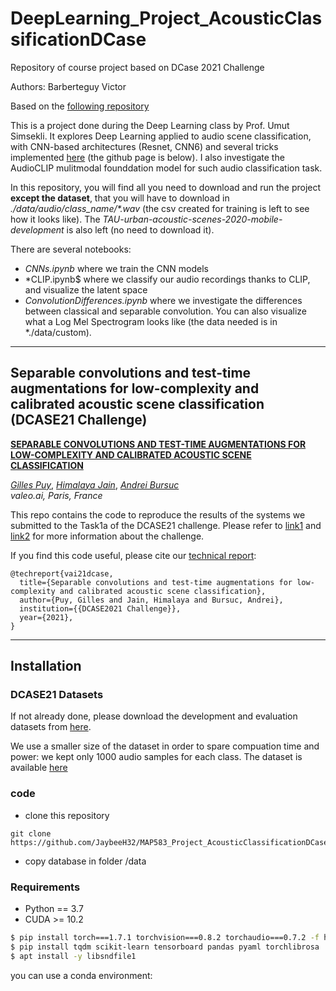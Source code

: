 # DeepLearning_Project_AcousticClassificationDCase
Repository of course project based on DCase 2021 Challenge

Authors: Barberteguy Victor


Based on the [following repository](https://github.com/dataflowr/Project-Acoustic-Scene-Classification-DCASE.git) 

This is a project done during the Deep Learning class by Prof. Umut Simsekli. It explores Deep Learning applied to audio scene classification, with CNN-based architectures (Resnet, CNN6) and several tricks implemented [here](https://arxiv.org/abs/2105.13734) (the github page is below). I also investigate the AudioCLIP mulitmodal founddation model for such audio classification task.

In this repository, you will find all you need to download and run the project **except the dataset**, that you will have to download in *./data/audio/class_name/\*.wav* (the csv created for training is left to see how it looks like). The *TAU-urban-acoustic-scenes-2020-mobile-development* is also left (no need to download it).

There are several notebooks:
- *CNNs.ipynb* where we train the CNN models
- *CLIP.ipynb$ where we classify our audio recordings thanks to CLIP, and visualize the latent space
- *ConvolutionDifferences.ipynb* where we investigate the differences between classical and separable convolution. You can also visualize what a Log Mel Spectrogram looks like (the data needed is in *./data/custom).


-----------------
## Separable convolutions and test-time augmentations for low-complexity and calibrated acoustic scene classification (DCASE21 Challenge)

[**SEPARABLE CONVOLUTIONS AND TEST-TIME AUGMENTATIONS FOR LOW-COMPLEXITY AND CALIBRATED ACOUSTIC SCENE CLASSIFICATION**]() 

[*Gilles Puy*](https://sites.google.com/site/puygilles/home),
[*Himalaya Jain*](https://himalayajain.github.io/),
[*Andrei Bursuc*](https://abursuc.github.io/)  
*valeo.ai, Paris, France*

This repo contains the code to reproduce the results of the systems we submitted to the Task1a of the DCASE21 challenge. 
Please refer to [link1](http://dcase.community/challenge2021/task-acoustic-scene-classification#subtask-a) and 
[link2](https://arxiv.org/abs/2105.13734) for more information about the challenge.


If you find this code useful, please cite our [technical report]():
```
@techreport{vai21dcase,
  title={Separable convolutions and test-time augmentations for low-complexity and calibrated acoustic scene classification},
  author={Puy, Gilles and Jain, Himalaya and Bursuc, Andrei},
  institution={{DCASE2021 Challenge}},
  year={2021},
}
```
-----------------



## Installation
 
### DCASE21 Datasets
If not already done, please download the development and evaluation datasets from
[here](http://dcase.community/challenge2021/task-acoustic-scene-classification#download). 

We use a smaller size of the dataset in order to spare compuation time and power: we kept only 1000 audio samples for each class. The dataset is available [here](https://filesender.renater.fr/?s=download&token=7da7d036-7eb4-4323-8ea1-905aa581fa89)


### code

 * clone this repository

```
git clone https://github.com/JaybeeH32/MAP583_Project_AcousticClassificationDCase.git
```

 * copy database  in folder /data 


### Requirements 
* Python == 3.7
* CUDA >= 10.2
```bash
$ pip install torch===1.7.1 torchvision===0.8.2 torchaudio===0.7.2 -f https://download.pytorch.org/whl/torch_stable.html
$ pip install tqdm scikit-learn tensorboard pandas pyaml torchlibrosa
$ apt install -y libsndfile1
```


you can use a conda environment:

```

```
